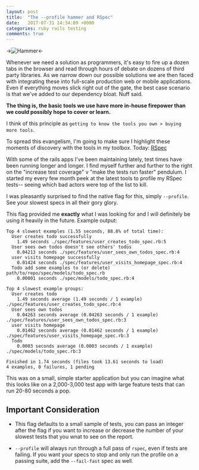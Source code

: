 ```yaml
---
layout: post
title:  "The --profile hammer and RSpec"
date:   2017-07-31 14:34:09 +0000
categories: ruby rails testing
comments: true
---
```


->![Hammer](http://i.imgur.com/FmD3O29.png)<-

Whenever we need a solution as programmers, it's easy to fire up a dozen tabs in the browser and read through hours of debate on dozens of third party libraries. As we narrow down our possible solutions we are then faced with integrating these into full-scale production web or mobile applications. Even if everything moves slick right out of the gate, the best case scenario is that we've added to our dependency bloat. Nuff said.

__The thing is, the basic tools we use have more in-house firepower than we could possibly hope to cover or learn.__

I think of this principle as `getting to know the tools you own > buying more tools`.

To spread this evangelism, I'm going to make sure I highlight these moments of discovery with the tools in my toolbox. Today: [RSpec](https://relishapp.com/rspec/rspec-core/docs/configuration/profile-examples)

With some of the rails apps I've been maintaining lately, test times have been running longer and longer. I find myself further and further to the right on the "increase test coverage" v "make the tests run faster" pendulum. I started my every few month peek at the latest tools to profile my RSpec tests-- seeing which bad actors were top of the list to kill.

I was pleasantly surprised to find the native flag for this, simply `--profile`. See your slowest specs in all their gory glory.

This flag provided me __exactly__ what I was looking for and I will definitely be using it heavily in the future. Example output:

```
Top 4 slowest examples (1.55 seconds, 88.8% of total time):
  User creates todo successfully
    1.49 seconds ./spec/features/user_creates_todo_spec.rb:5
  User sees own todos doesn't see others' todos
    0.04213 seconds ./spec/features/user_sees_own_todos_spec.rb:4
  user visits homepage successfully
    0.01424 seconds ./spec/features/user_visits_homepage_spec.rb:4
  Todo add some examples to (or delete) path/to/repo/spec/models/todo_spec.rb
    0.00001 seconds ./spec/models/todo_spec.rb:4

Top 4 slowest example groups:
  User creates todo
    1.49 seconds average (1.49 seconds / 1 example) ./spec/features/user_creates_todo_spec.rb:4
  User sees own todos
    0.04263 seconds average (0.04263 seconds / 1 example) ./spec/features/user_sees_own_todos_spec.rb:3
  user visits homepage
    0.01462 seconds average (0.01462 seconds / 1 example) ./spec/features/user_visits_homepage_spec.rb:3
  Todo
    0.0003 seconds average (0.0003 seconds / 1 example) ./spec/models/todo_spec.rb:3

Finished in 1.74 seconds (files took 13.61 seconds to load)
4 examples, 0 failures, 1 pending
```

This was on a small, simple starter application but you can imagine what this looks like on a 2,000-3,000 test app with large feature tests that can run 20-80 seconds a pop.

## Important Consideration

- This flag defaults to a small sample of tests, you can pass an integer after the flag if you want to increase or decrease the number of your slowest tests that you wnat to see on the report.

- `--profile` will always run through a full pass of `rspec`, even if tests are failing. If you want your specs to stop and only run the profile on a passing suite, add the `--fail-fast` spec as well.
